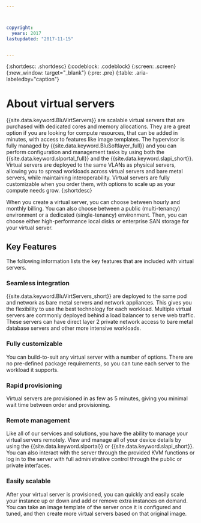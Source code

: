 ```yaml
---



copyright:
  years: 2017
lastupdated: "2017-11-15"


---
```


{:shortdesc: .shortdesc}
{:codeblock: .codeblock}
{:screen: .screen}
{:new_window: target="_blank"}
{:pre: .pre}
{:table: .aria-labeledby="caption"}

# About virtual servers

{{site.data.keyword.BluVirtServers}} are scalable virtual servers that are purchased with dedicated cores and memory allocations. They are a great option if you are looking for compute resources, that can be added in minutes, with access to features like image templates. The hypervisor is fully managed by {{site.data.keyword.BluSoftlayer_full}} and you can perform configuration and management tasks by using both the {{site.data.keyword.slportal_full}} and the {{site.data.keyword.slapi_short}}. Virtual servers are deployed to the same VLANs as physical servers, allowing you to spread workloads across virtual servers and bare metal servers, while maintaining interoperability. Virtual servers are fully customizable when you order them, with options to scale up as your compute needs grow.
{:shortdesc}

When you create a virtual server, you can choose between hourly and monthly billing. You can also choose between a public (multi-tenancy) environment or a dedicated (single-tenancy) environment. Then, you can choose either high-performance local disks or enterprise SAN storage for your virtual server.

## Key Features

The following information lists the key features that are included with virtual servers.
### Seamless integration

{{site.data.keyword.BluVirtServers_short}} are deployed to the same pod and network as bare metal servers and network appliances. This gives you the flexibility to use the best technology for each workload. Multiple virtual servers are commonly deployed behind a load balancer to serve web traffic. These servers can have direct layer 2 private network access to bare metal database servers and other more intensive workloads.
### Fully customizable

You can build-to-suit any virtual server with a number of options. There are no pre-defined package requirements, so you can tune each server to the workload it supports.

### Rapid provisioning

Virtual servers are provisioned in as few as 5 minutes, giving you minimal wait time between order and provisioning.
### Remote management

Like all of our services and solutions, you have the ability to manage your virtual servers remotely. View and manage all of your device details by using the {{site.data.keyword.slportal}} or {{site.data.keyword.slapi_short}}. You can also interact with the server through the provided KVM functions or log in to the server with full administrative control through the public or private interfaces.
### Easily scalable

After your virtual server is provisioned, you can quickly and easily scale your instance up or down and add or remove extra instances on demand. You can take an image template of the server once it is configured and tuned, and then create more virtual servers based on that original image.
